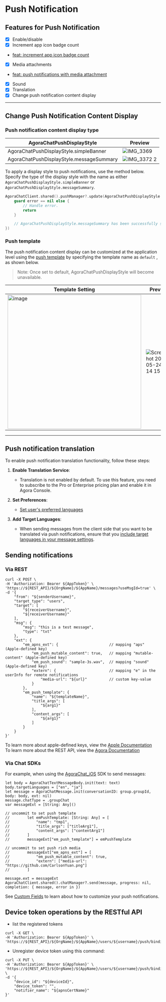 #  Push Notification

## Features for Push Notification
- [x] Enable/disable 
- [x] Increment app icon badge count   
* [feat: increment app icon badge count](https://github.com/CarlsonYuan/agora-chat-sample-ios/commit/fc0f52a2730d1451efe658121d0dcc8d8d1eff6d)
- [x] Media attachments
* [feat: push notifications with media attachment](https://github.com/CarlsonYuan/agora-chat-sample-ios/commit/ef38a712a37e36145a887188424923e5f2bfd049)
- [x] Sound
- [x] Translation
- [x] Change push notification content display
---

## Change Push Notification Content Display
### Push notification content display type

| AgoraChatPushDisplayStyle | Preview |
|----------|----------|
| AgoraChatPushDisplayStyle.simpleBanner | ![IMG_3369](https://github.com/CarlsonYuan/agora-chat-sample-ios/assets/123744402/2fb7fea9-54da-412b-a5cd-b4815c3252e5)|
| AgoraChatPushDisplayStyle.messageSummary |![IMG_3372 2](https://github.com/CarlsonYuan/agora-chat-sample-ios/assets/123744402/1ef5d27c-f3dc-4479-bc1f-704aabc0776e)|

To apply a display style to push notifications, use the method below. Specify the type of the display style with the name as either `AgoraChatPushDisplayStyle.simpleBanner` or `AgoraChatPushDisplayStyle.messageSummary`.

```swift
AgoraChatClient.shared().pushManager?.update(AgoraChatPushDisplayStyle.messageSummary, completion: { error in
    guard error == nil else {
        // Handle error.
        return
    }

    // AgoraChatPushDisplayStyle.messageSummary has been successfully set.
})
```

### Push template

The push notification content display can be customized at the application level using the [push template](https://docs.agora.io/en/agora-chat/develop/offline-push?platform=ios#set-up-push-templates) by specifying the template name as `default` , as shown below.
> Note: Once set to default, AgoraChatPushDisplayStyle will become unavailable.

| Template Setting  | Preview |
|----------|----------|
|  <img width="432" alt="image" src="https://github.com/CarlsonYuan/agora-chat-sample-ios/assets/123744402/5f9a7641-99f2-4b78-ba59-8a76b4632e25">   | ![Screenshot 2024-05-24 at 14 15 04](https://github.com/CarlsonYuan/agora-chat-sample-ios/assets/123744402/0d98b6ae-bea7-46d8-94e6-f183f3b8e809) |

---

## Push notification translation 
To enable push notification translation functionality, follow these steps:

1. **Enable Translation Service**: 
   - Translation is not enabled by default. To use this feature, you need to subscribe to the Pro or Enterprise pricing plan and enable it in Agora Console.

2. **Set Preferences**:
   - [Set user's preferred languages](https://docs.agora.io/en/agora-chat/develop/offline-push?platform=ios#set-up-push-translations)

3. **Add Target Languages**:
   - When sending messages from the client side that you want to be translated via push notifications, ensure that you [include target languages in your message settings](https://docs.agora.io/en/agora-chat/client-api/messages/translate-messages?platform=ios#automatic-translation).


## Sending notifications
### Via REST
```
curl -X POST \
-H 'Authorization: Bearer ${AppToken}' \
'https://${REST_API}/${OrgName}/${AppName}/messages?useMsgId=true' \
-d '{
    "from": "${senderUsername}",
    "target_type": "users",
    "target": [
        "${receiverUsername}",
        "${receiverUsername}"
    ],
    "msg": {
        "msg": "this is a test message",
        "type": "txt"
    },
    "ext": {
        "em_apns_ext": {                       // mapping "aps" (Apple-defined key)
            "em_push_mutable_content": true,   // mapping "mutable-content" (Apple-defined key)
            "em_push_sound": "sample-3s.wav",  // mapping "sound" (Apple-defined key)
            "extern": {                        // mapping "e" in the userInfo for remote notifications
                "media-url": "${url}"          // custom key-value
            }
        },
        "em_push_template": {
            "name": "${templateName}",
            "title_args": [
                "${arg1}"
            ],
            "content_args": [
                "${arg1}"
            ]
        }
    }
}'
```

To learn more about apple-defined keys, view the [Apple Documentation](https://developer.apple.com/documentation/usernotifications/generating-a-remote-notification#Payload-key-reference)  
To learn more about the REST API, view the [Agora Documentation](https://docs.agora.io/en/agora-chat/restful-api/message-management?platform=web#send-a-message)

### Via Chat SDKs

For example, when using the [AgoraChat_iOS](https://github.com/AgoraIO/AgoraChat_iOS) SDK to send messages:

```
let body = AgoraChatTextMessageBody.init(text: text)
body.targetLanguages = ["en", "ja"]
let message = AgoraChatMessage.init(conversationID: group.groupId, body: body, ext: nil)
message.chatType = .groupChat
var messageExt = [String: Any]()

// uncommit to set push template
//        let emPushTemplate: [String: Any] = [
//            "name": "tmp1",
//            "title_args": ["titleArg1"],
//            "content_args": ["contentArg1"]
//        ]
//        messageExt["em_push_template"] = emPushTemplate

// uncommit to set push rich media
//        messageExt["em_apns_ext"] = [
//            "em_push_mutable_content": true,
//            "extern": ["media-url": "https://github.com/CarlsonYuan.png"]
//        ]

message.ext = messageExt
AgoraChatClient.shared().chatManager?.send(message, progress: nil, completion: { message, error in })
```

See [Custom Fields](https://docs.agora.io/en/agora-chat/develop/offline-push?platform=ios#custom-fields) to learn about how to customize your push notifications. 

## Device token operations by the RESTful API 
* list the registered tokens 
```
curl -X GET \
-H 'Authorization: Bearer ${AppToken}' \
'https://${REST_API}/${OrgName}/${AppName}/users/${username}/push/binding'
```

* Unregister device token using this command: 
```
curl -X PUT \
-H 'Authorization: Bearer ${AppToken}' \
'https://${REST_API}/${OrgName}/${AppName}/users/${username}/push/binding' \
-d '{
    "device_id": "${deviceId}",
    "device_token": "",
    "notifier_name": "${apnsCertName}"
}'
```
